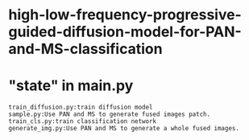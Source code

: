 # high-low-frequency-progressive-guided-diffusion-model-for-PAN-and-MS-classification
# "state" in main.py
	train_diffusion.py:train diffusion model
	sample.py:Use PAN and MS to generate fused images patch.
	train_cls.py:train classification network
	generate_img.py:Use PAN and MS to generate a whole fused images.
